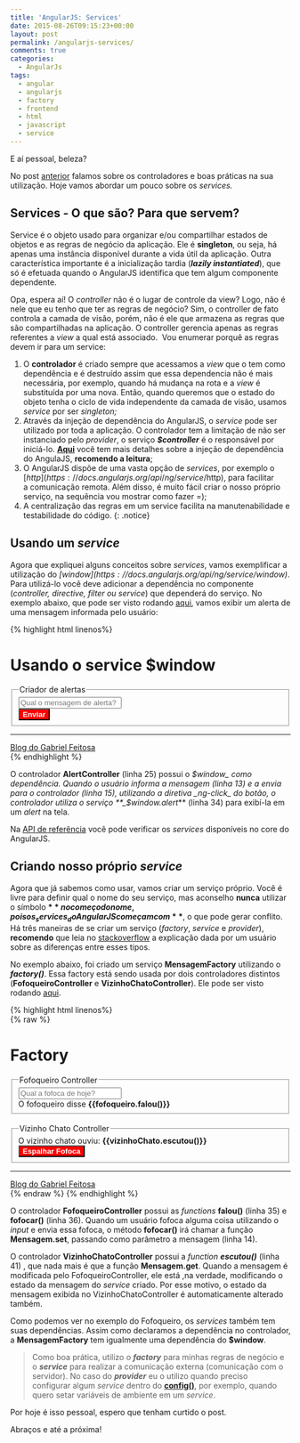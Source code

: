 ```yaml
---
title: 'AngularJS: Services'
date: 2015-08-26T09:15:23+00:00
layout: post
permalink: /angularjs-services/
comments: true
categories:
  - AngularJs
tags:
  - angular
  - angularjs
  - factory
  - frontend
  - html
  - javascript
  - service
---
```

E aí pessoal, beleza?

No post [anterior](https://gabrielfeitosa.github.io/angularjs-controladores/) falamos sobre os controladores e boas práticas na sua utilização. Hoje vamos abordar um pouco sobre os _services._

## Services - O que são? Para que servem?

Service é o objeto usado para organizar e/ou compartilhar estados de objetos e as regras de negócio da aplicação. Ele é **singleton**, ou seja, há apenas uma instância disponível durante a vida útil da aplicação. Outra característica importante é a inicialização tardia (**_lazily instantiated_**), que só é efetuada quando o AngularJS identifica que tem algum componente dependente.

Opa, espera aí! O _controller_ não é o lugar de controle da view? Logo, não é nele que eu tenho que ter as regras de negócio? Sim, o controller de fato controla a camada de visão, porém, não é ele que armazena as regras que são compartilhadas na aplicação. O controller gerencia apenas as regras referentes a _view_ a qual está associado.  Vou enumerar porquê as regras devem ir para um service:
<!--more-->

1. O **controlador** é criado sempre que acessamos a _view_ que o tem como dependência e é destruído assim que essa dependencia não é mais necessária, por exemplo, quando há mudança na rota e a _view_ é substituída por uma nova. Então, quando queremos que o estado do objeto tenha o ciclo de vida independente da camada de visão, usamos _service_ por ser _singleton;_
2. Através da injeção de dependência do AngularJS, o _service_ pode ser utilizado por toda a aplicação. O controlador tem a limitação de não ser instanciado pelo _provider_, o serviço _**$controller**_ é o responsável por iniciá-lo. **[Aqui](https://github.com/angular/angular.js/wiki/Understanding-Dependency-Injection)** você tem mais detalhes sobre a injeção de dependência do AngulaJS, **recomendo a leitura**;
3. O AngularJS dispõe de uma vasta opção de _services_, por exemplo o [$http](https://docs.angularjs.org/api/ng/service/$http), para facilitar a comunicação remota. Além disso, é muito fácil criar o nosso próprio serviço, na sequência vou mostrar como fazer =);
4. A centralização das regras em um service facilita na manutenabilidade e testabilidade do código.
{: .notice} 
  
## Usando um _service_
  
Agora que expliquei alguns conceitos sobre _services_, vamos exemplificar a utilização do _[$window](https://docs.angularjs.org/api/ng/service/$window)_. Para utilizá-lo você deve adicionar a dependência no componente (_controller, directive, filter ou service_) que dependerá do serviço. No exemplo abaixo, que pode ser visto rodando [aqui](https://gabrielfeitosa.github.io/exemplos/angularjs/services/service_alert.html), vamos exibir um alerta de uma mensagem informada pelo usuário:

{% highlight html linenos%}       
<!DOCTYPE html>
<html ng-app="app">
<head>
    <meta charset="utf-8" />
    <title>Blog do Gabriel Feitosa</title>
</head>
<body>
    <h1>Usando o service $window</h1>
    <!--Declaração do controlador AlertController e definição do nome que será usado para utilização 'ctrl'-->
    <div ng-controller="AlertController as ctrl">
        <fieldset>
            <legend>Criador de alertas</legend>
            <input ng-model="ctrl.alerta.mensagem" placeholder="Qual o mensagem de alerta?" />
            <br>
            <button ng-click="ctrl.enviar()">Enviar</button>
        </fieldset>
    </div>
    <footer>
        <hr/>
        <a href="http://www.gabrielfeitosa.github.io"> Blog do Gabriel Feitosa</a>
    </footer>
    <script src="https://ajax.googleapis.com/ajax/libs/angularjs/1.4.3/angular.min.js"></script>
    <script>
        var app = angular.module('app', []);
        app.controller('AlertController', ['$window', function($window) {
            var self = this;
            self.alerta = {
                mensagem: ''
            };
            self.enviar = enviar;
            function enviar() {
                $window.alert('Mensagem criada : ' + self.alerta.mensagem);
            }
        }]);
    </script>
</body>
</html>
{% endhighlight %}   

O controlador **AlertController** (linha 25) possui o _$window_ como dependência. Quando o usuário informa a mensagem (linha 13) e a envia para o controlador (linha 15), utilizando a diretiva _ng-click_ do botão, o controlador utiliza o serviço **_$window.alert_** (linha 34) para exibí-la em um _alert_ na tela.
  
Na [API de referência](https://docs.angularjs.org/api) você pode verificar os _services_ disponíveis no core do AngularJS.

## Criando nosso próprio _service_
  
Agora que já sabemos como usar, vamos criar um serviço próprio. Você é livre para definir qual o nome do seu serviço, mas aconselho **nunca** utilizar o símbolo **$** no começo do nome, pois os _services_ do AngularJS começam com **$**, o que pode gerar conflito. Há três maneiras de se criar um serviço (_factory_, _service_ e _provider_), **recomendo** que leia no [stackoverflow](http://stackoverflow.com/questions/15666048/service-vs-provider-vs-factory) a explicação dada por um usuário sobre as diferenças entre esses tipos.

No exemplo abaixo, foi criado um serviço **MensagemFactory** utilizando o **_factory()_**. Essa factory está sendo usada por dois controladores distintos (**FofoqueiroController** e **VizinhoChatoController**). Ele pode ser visto rodando [aqui](https://gabrielfeitosa.github.io/exemplos/angularjs/services/service_fofoqueiro.html).

{% highlight html linenos%}  
{% raw %}
<!DOCTYPE html>
<html ng-app="app">
<head>
    <meta charset="utf-8" />
    <title>Blog do Gabriel Feitosa</title>
    <style type="text/css">
        button {
            background-color: red;
            color: white;
            font-weight: bold;
        }
    </style>
</head>
<body>
    <h1>Factory</h1>
    <div ng-controller="FofoqueiroController as fofoqueiro">
        <fieldset>
            <legend>Fofoqueiro Controller</legend>
            <input ng-model="mensagem" ng-change="fofoqueiro.fofocar(mensagem)" placeholder="Qual a fofoca de hoje?" />
            <br>
            <span>O fofoqueiro disse <b>{{fofoqueiro.falou()}}</b></span>
        </fieldset>
    </div>
    <br>
    <div ng-controller="VizinhoChatoController as vizinhoChato">
        <fieldset>
            <legend>Vizinho Chato Controller</legend>
            <span>O vizinho chato ouviu: <b>{{vizinhoChato.escutou()}}</b></span>
            <br>
            <button style="" ng-click="vizinhoChato.espalhaFofoca()">Espalhar Fofoca</button>
        </fieldset>
    </div>
    <footer>
        <hr/>
        <a href="http://www.gabrielfeitosa.github.io"> Blog do Gabriel Feitosa</a>
    </footer>
    <script src="https://ajax.googleapis.com/ajax/libs/angularjs/1.4.3/angular.min.js"></script>
    <script>
        var app = angular.module('app', []);
        app.controller('FofoqueiroController', ['MensagemFactory', function(Mensagem) {
            var self = this;
            self.falou = Mensagem.get;
            self.fofocar = Mensagem.set;
        }]);
        app.controller('VizinhoChatoController', ['MensagemFactory', function(Mensagem) {
            var self = this;
            self.escutou = Mensagem.get;
            self.espalhaFofoca = Mensagem.alertar;
        }]);
        app.factory('MensagemFactory', function($window) {
            var mensagem = {
                texto: ''
            };
            return {
                get: function() {
                    return mensagem.texto;
                },
                set: function(tx) {
                    mensagem.texto = tx;
                },
                alertar: function() {
                    $window.alert(mensagem.texto);
                }
            }
        });
    </script>
</body>
</html>
{% endraw %}
{% endhighlight %}

O controlador **FofoqueiroController** possui as _functions_ **falou()** (linha 35) e **fofocar()** (linha 36). Quando um usuário fofoca alguma coisa utilizando o _input_ e envia essa fofoca, o método **fofocar()** irá chamar a função **Mensagem.set**, passando como parâmetro a mensagem (linha 14).

O controlador **VizinhoChatoController** possui a _function **escutou()**_ (linha 41) , que nada mais é que a função **Mensagem.get**. Quando a mensagem é modificada pelo FofoqueiroController, ele está ,na verdade, modificando o estado da mensagem do _service_ criado. Por esse motivo, o estado da mensagem exibida no VizinhoChatoController é automaticamente alterado também.

Como podemos ver no exemplo do Fofoqueiro, os _services_ também tem suas dependências. Assim como declaramos a dependência no controlador, a **MensagemFactory** tem igualmente uma dependência do **$window**.
  
> Como boa prática, utilizo o _**factory**_ para minhas regras de negócio e o _**service**_ para realizar a comunicação externa (comunicação com o servidor). No caso do _**provider**_ eu o utilizo quando preciso configurar algum _service_ dentro do **[config()](https://docs.angularjs.org/api/ng/type/angular.Module)**, por exemplo, quando quero setar variáveis de ambiente em um _service_.

Por hoje é isso pessoal, espero que tenham curtido o post.

Abraços e até a próxima!
